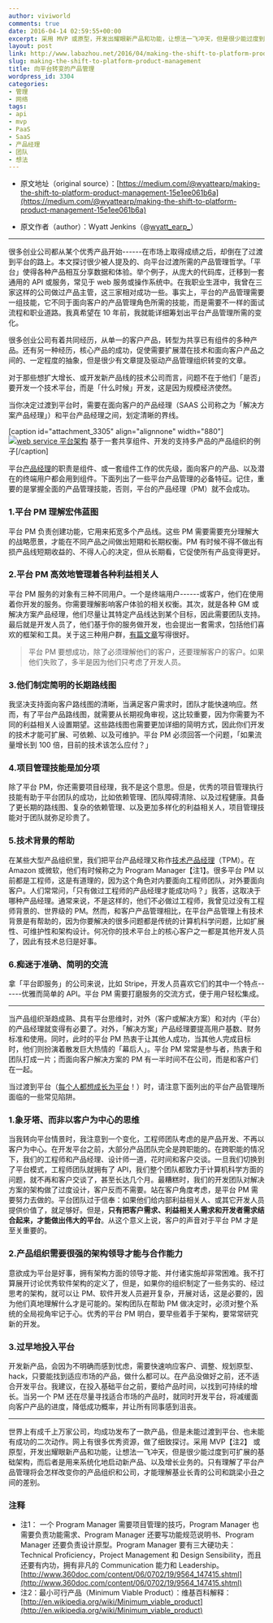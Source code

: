 ```yaml
---
author: viviworld
comments: true
date: 2016-04-14 02:59:55+00:00
excerpt: 采用 MVP 或原型，开发出耀眼新产品和功能，让想法一飞冲天，但是很少能过度到可扩展的基础架构，而后者是用来系统化地启动新产品、以及增长业务的。只有理解了平台产品管理将会怎样改变你的产品组织和公司，才能理解基业长青的公司和跳梁小丑之间的差别。
layout: post
link: http://www.labazhou.net/2016/04/making-the-shift-to-platform-product-management/
slug: making-the-shift-to-platform-product-management
title: 向平台转变的产品管理
wordpress_id: 3304
categories:
- 管理
- 网络
tags:
- api
- mvp
- PaaS
- SaaS
- 产品经理
- 团队
- 想法
---
```



	
  * 原文地址（original source）：[https://medium.com/@wyattearp/making-the-shift-to-platform-product-management-15e1ee061b6a](https://medium.com/@wyattearp/making-the-shift-to-platform-product-management-15e1ee061b6a)

	
  * 原文作者（author）：Wyatt Jenkins‏（@[wyatt_earp_](https://twitter.com/wyatt_earp_)）





* * *



很多创业公司都从某个优秀产品开始------在市场上取得成绩之后，却倒在了过渡到平台的路上。本文探讨很少被人提及的、向平台过渡所需的产品管理哲学。「平台」使得各种产品相互分享数据和体验。举个例子，从庞大的代码库，迁移到一套通用的 API 或服务，常见于 web 服务或操作系统中。在我职业生涯中，我曾在三家这样的公司做过产品主管，这三家相对成功一些。事实上，平台的产品管理需要一组技能，它不同于面向客户的产品管理角色所需的技能，而是需要不一样的面试流程和职业道路。我真希望在 10 年前，我就能详细筹划出平台产品管理所需的变化。

很多创业公司有着共同经历，从单一的客户产品，转型为共享已有组件的多种产品。还有另一种经历，核心产品的成功，促使需要扩展潜在技术和面向客户产品之间的、一定程度的抽象，但是很少有文章提及驱动产品管理组织转变的文章。

对于那些想扩大增长、或开发新产品线的技术公司而言，问题不在于他们「是否」要开发一个技术平台，而是「什么时候」开发，这是因为规模经济使然。

当你决定过渡到平台时，需要在面向客户的产品经理（SAAS 公司称之为「解决方案产品经理」）和平台产品经理之间，划定清晰的界线。

[caption id="attachment_3305" align="alignnone" width="880"][![web service 平台架构](http://www.labazhou.net/wp-content/uploads/2016/04/0-IPzJt_qBmft0FUSn.png)](http://www.labazhou.net/wp-content/uploads/2016/04/0-IPzJt_qBmft0FUSn.png) 基于一套共享组件、开发的支持多产品的产品组织的例子[/caption]

平台[产品经理](http://www.labazhou.net/2015/01/product-managers-guide-shipping-happiness/)的职责是组件、或一套组件工作的优先级，面向客户的产品、以及潜在的终端用户都会用到组件。下面列出了一些平台产品管理的必备特征。记住，重要的是掌握全面的产品管理技能，否则，平台的产品经理（PM）就不会成功。


### 1.平台 PM 理解宏伟蓝图


平台 PM 负责创建功能，它用来拓宽多个产品线。这些 PM 需要需要充分理解大的战略愿景，才能在不同产品之间做出短期和长期权衡。PM 有时候不得不做出有损产品线短期收益的、不得人心的决定，但从长期看，它促使所有产品变得更好。


### 2.平台 PM 高效地管理着各种利益相关人


平台 PM 服务的对象有三种不同用户。一个是终端用户------或客户，他们在使用着你开发的服务。你需要理解影响客户体验的相关权衡。其次，就是各种 GM 或解决方案产品经理，他们尽量让其特定产品线达到某个目标，因此需要团队支持。最后就是开发人员了，他们基于你的服务做开发，也会提出一套需求，包括他们喜欢的框架和工具。关于这三种用户群，[有篇文章](http://svpg.com/platform-product-management/)写得很好。


<blockquote>平台 PM 要想成功，除了必须理解他们的客户，还要理解客户的客户。如果他们失败了，多半是因为他们只考虑了开发人员。</blockquote>




### 3.他们制定简明的长期路线图


我坚决支持面向客户路线图的清晰，当满足客户需求时，团队才能快速响应。然而，有了平台产品路线图，就需要从长期视角审视，这比较重要，因为你需要为不同的利益相关人设置期望。这些路线图也需要更加详细的简明方式，因此你们开发的技术才能可扩展、可依赖、以及可维护。平台 PM 必须回答一个问题，「如果流量增长到 100 倍，目前的技术该怎么应付？」


### 4.项目管理技能是加分项


除了平台 PM，你还需要项目经理，我不是这个意思。但是，优秀的项目管理执行技能有助于平台团队的成功，比如依赖管理、团队障碍清除、以及过程健康。具备了更长期的路线图、复杂的依赖管理、以及更加多样化的利益相关人，项目管理技能对于团队就弥足珍贵了。


### 5.技术背景的帮助


在某些大型产品组织里，我们把平台产品经理又称作[技术产品经理](http://www.mindtheproduct.com/2014/05/technical-product-manager-anyway/)（TPM）。在 Amazon 或微软，他们有时候称之为 Program Manager【注1】。很多平台 PM 以前都是工程师，这是有道理的，因为这个角色对内要面向工程师团队，对外要面向客户。人们常常问，「只有做过工程师的产品经理才能成功吗？」我答，这取决于哪种产品经理。通常来说，不是这样的，他们不必做过工程师，我曾见过没有工程师背景的、世界级的 PM。然而，和客户产品管理相比，在平台产品管理上有技术背景是有帮助的，因为你要解决的很多问题都是传统的计算机科学问题，比如扩展性、可维护性和架构设计。何况你的技术平台上的核心客户之一都是其他开发人员了，因此有技术总归是好事。


### 6.痴迷于准确、简明的交流


拿「平台即服务」的公司来说，比如 Stripe，开发人员喜欢它们的其中一个特点------优雅而简单的 API。平台 PM 需要打磨服务的交流方式，便于用户轻松集成。



* * *



当产品组织渐趋成熟、具有平台思维时，对外（客户或解决方案）和对内（平台）的产品经理就变得有必要了。对外，「解决方案」产品经理要提高用户基数、财务标准和使用。同时，此时的平台 PM 热衷于让其他人成功，当其他人完成目标时，他们则扮演着散发巨大热情的「幕后人」。平台 PM 常常是参与者，热衷于和团队打成一片；而面向客户解决方案的 PM 有一半时间不在公司，而是和客户们在一起。

当过渡到平台（[每个人都想成长为平台](https://www.cloudave.com/1149/so-you-want-to-be-a-platform/)！）时，请注意下面列出的平台产品管理所面临的一些常见陷阱。


### 1.象牙塔、而非以客户为中心的思维


当我转向平台情景时，我注意到一个变化，工程师团队考虑的是产品开发、不再以客户为中心。在开发平台之前，大部分产品团队完全是跨职能的。在跨职能的情况下，我们的工程师和产品经理、设计师一道，花时间和客户交谈。一旦我们切换到了平台模式，工程师团队就拥有了 API，我们整个团队都致力于计算机科学方面的问题，就不再和客户交谈了，甚至长达几个月。最糟糕时，我们的开发团队对解决方案的架构做了过度设计，客户反而不需要。站在客户角度考虑，是平台 PM 需要努力去做的。平台团队过于信奉：如果他们给内部利益相关人、或其它开发人员提供价值了，就足够好。但是，**只有把客户需求、利益相关人需求和开发者需求结合起来，才能做出伟大的平台**。从这个意义上说，客户的声音对于平台 PM 才是至关重要的。


### 2.产品组织需要很强的架构领导才能与合作能力


意欲成为平台是好事，拥有架构方面的领导才能、并付诸实施却非常困难。我不打算展开讨论优秀软件架构的定义了，但是，如果你的组织制定了一些务实的、经过思考的架构，就可以让 PM、软件开发人员避开复杂，开展对话，这是必要的，因为他们真地理解什么才是可能的。架构团队在帮助 PM 做决定时，必须对整个系统的全局视角牢记于心。优秀的平台 PM 明白，要早些着手于架构，要常常研究新的开发。


### 3.过早地投入平台


开发新产品，会因为不明确而感到忧虑，需要快速响应客户、调整、规划原型、hack，只要能找到适应市场的产品，做什么都可以。在产品没做好之前，还不适合开发平台。我建议，在投入基础平台之前，要给产品时间，以找到可持续的增长。当另一个 PM 还在尽量寻找适合市场的产品时，就同时开发平台，将减缓面向客户产品的进度，降低成功概率，并让所有同事感到沮丧。



* * *



世界上有成千上万家公司，均成功发布了一款产品，但是未能过渡到平台、也未能有成功的二次动作。网上有很多优秀资源，做了细致探讨。采用 MVP【注2】 或原型，开发出耀眼新产品和功能，让想法一飞冲天，但是很少能过度到可扩展的基础架构，而后者是用来系统化地启动新产品、以及增长业务的。只有理解了平台产品管理将会怎样改变你的产品组织和公司，才能理解基业长青的公司和跳梁小丑之间的差别。


### 注释

* 注1： 一个 Program Manager 需要项目管理的技巧，Program Manager 也需要负责功能需求、Program Manager 还要写功能规范说明书、Program Manager 还要负责设计原型。Program Manager 要有三大硬功夫：Technical Proficiency，Project Management 和 Design Sensibility，而且还要有内功，拥有非凡的 Communication 能力和 Leadership。[http://www.360doc.com/content/06/0702/19/9564_147415.shtml](http://www.360doc.com/content/06/0702/19/9564_147415.shtml) 
* 注2：最小可行产品（Minimum Viable Product）：维基百科解释：[http://en.wikipedia.org/wiki/Minimum_viable_product](http://en.wikipedia.org/wiki/Minimum_viable_product)
